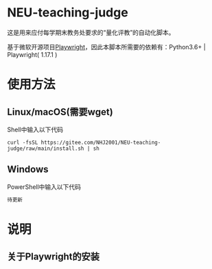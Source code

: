 # NEU-teaching-judge
这是用来应付每学期末教务处要求的“量化评教”的自动化脚本。

基于微软开源项目[Playwright](https://github.com/microsoft/playwright)，因此本脚本所需要的依赖有：Python3.6+ | Playwright( 1.17.1 )

# 使用方法
## Linux/macOS(需要wget)
Shell中输入以下代码
```Shell
curl -fsSL https://gitee.com/NHJ2001/NEU-teaching-judge/raw/main/install.sh | sh
```
## Windows
PowerShell中输入以下代码
```PowerShell
待更新
```
# 说明
## 关于Playwright的安装




